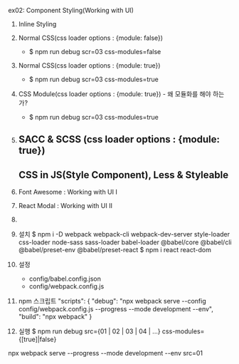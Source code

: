 ex02: Component Styling(Working with UI)

01. Inline Styling
02. Normal CSS(css loader options : {module: false})
    - $ npm run debug scr=03 css-modules=false
03. Normal CSS(css loader options : {module: true})
    - $ npm run debug scr=03 css-modules=true

04. CSS Module(css loader options : {module: true}) - 왜 모듈화를 해야 하는가?
    - $ npm run debug scr=03 css-modules=true

05. SACC & SCSS (css loader options : {module: true})
    -------------------------------------------------
    CSS in JS(Style Component), Less & Styleable
    -------------------------------------------------
06. Font Awesome : Working with UI I
07. React Modal : Working with UI II
08. 

1. 설치
    $ npm i -D webpack webpack-cli webpack-dev-server style-loader css-loader node-sass sass-loader babel-loader @babel/core @babel/cli @babel/preset-env @babel/preset-react
    $ npm i react react-dom

2. 설정
    - config/babel.config.json
    - config/webpack.config.js

3. npm 스크립트
"scripts": {
    "debug": "npx webpack serve --config config/webpack.config.js --progress --mode development --env",
    "build": "npx webpack"
  }

4. 실행
$ npm run debug src={01 | 02 | 03 | 04 | ...} css-modules={[true]|false}

npx webpack serve --progress --mode development --env src=01